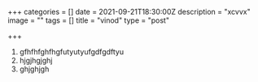 +++
categories = []
date = 2021-09-21T18:30:00Z
description = "xcvvx"
image = ""
tags = []
title = "vinod"
type = "post"

+++
1. gfhfhfghfhgfutyutyufgdfgdftyu
2. hjgjhgjghj
3. ghjghjgh
